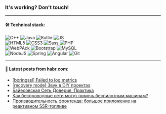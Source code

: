 ### It's working? Don't touch!

---

#### 🛠️ Technical stack:

![C++](https://img.shields.io/badge/C++-informational?logo=c%2B%2B&style=flat&logoColor=white&color=9C033A)
![Java](https://img.shields.io/badge/Java-informational?logo=java&style=flat&logoColor=white&color=007396)
![Kotlin](https://img.shields.io/badge/Kotlin-informational?logo=Kotlin&style=flat&logoColor=white&color=0095D5)
![JS](https://img.shields.io/badge/JS-informational?logo=javaScript&style=flat&logoColor=black&color=F7Df1E) <br>
![HTML5](https://img.shields.io/badge/HTML5-informational?logo=html5&style=flat&logoColor=white&color=E34F26)
![CSS3](https://img.shields.io/badge/CSS3-informational?logo=css3&style=flat&logoColor=white&color=157286)
![Sass](https://img.shields.io/badge/Saas-informational?logo=sass&style=flat&logoColor=white&color=hotpink)
![PHP](https://img.shields.io/badge/PHP-informational?logo=php&style=flat&logoColor=white&color=777BB4) <br>
![WebPAck](https://img.shields.io/badge/WebPack-informational?logo=webPack&style=flat&logoColor=white&color=FF6F00)
![Bootstrap](https://img.shields.io/badge/Bootstrap-informational?logo=Bootstrap&style=flat&logoColor=white&color=7952B3)
![MySQL](https://img.shields.io/badge/MySQL-informational?logo=MySQL&style=flat&logoColor=white&color=00f) <br>
![NodeJS](https://img.shields.io/badge/NodeJS-informational?logo=node.js&style=flat&logoColor=white&color=43853D)
![Spring](https://img.shields.io/badge/Spring-informational?logo=Spring&style=flat&logoColor=white&color=0A9EDC)
![Angular](https://img.shields.io/badge/Vue-informational?logo=vue.js&style=flat&logoColor=white&color=red)
![Git](https://img.shields.io/badge/Git-informational?logo=git&style=flat&logoColor=white&color=darkorange)

___

#### 💬 Latest posts from habr.com:

<!-- BLOG-POST-LIST:START -->
- [[boringssl] Failed to log metrics](https://habr.com/ru/post/661039/?utm_source=habrahabr&utm_medium=rss&utm_campaign=661039)
- [[recovery mode] Звук в DIY проектах](https://habr.com/ru/post/661037/?utm_source=habrahabr&utm_medium=rss&utm_campaign=661037)
- [Байесовская Сеть Доверия: Практика](https://habr.com/ru/post/658311/?utm_source=habrahabr&utm_medium=rss&utm_campaign=658311)
- [Как беспроводные сети могут помочь беспилотным машинам?](https://habr.com/ru/post/661021/?utm_source=habrahabr&utm_medium=rss&utm_campaign=661021)
- [Производительность фронтенда: большое приложение на реактивном SSR-топливе](https://habr.com/ru/post/660681/?utm_source=habrahabr&utm_medium=rss&utm_campaign=660681)
<!-- BLOG-POST-LIST:END -->

